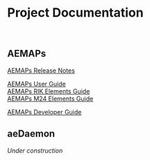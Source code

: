 <!--
	https://docs.github.com/en/pages/getting-started-with-github-pages/configuring-a-publishing-source-for-your-github-pages-site
	https://stackoverflow.com/questions/15775183/git-different-remote-for-each-branch
-->

# Project Documentation
<br/>

## AEMAPs

[AEMAPs Release Notes](man/AEMAPs%20Release%20Notes.html)

[AEMAPs User Guide](man/AEMAPs%20User%20Guide.html)  
[AEMAPs RIK Elements Guide](man/AEMAPs%20RIK%20Elements.html)  
[AEMAPs M24 Elements Guide](man/AEMAPs%20M24%20Elements.html)

[AEMAPs Developer Guide](man/AEMAPs%20Developer%20Guide.html)

## aeDaemon

*Under construction*